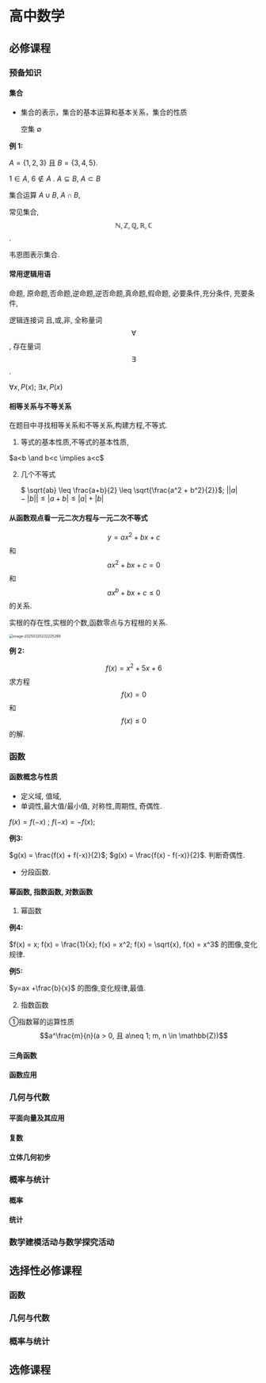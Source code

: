 # 高中数学

## 必修课程

### 预备知识

#### 集合

* 集合的表示，集合的基本运算和基本关系，集合的性质

  空集 $\emptyset$

**例 1:**

 $A = \{1, 2, 3\}$ 且 $B = \{3, 4, 5\}$. 

$1 \in A$, $6 \notin A$ . $A \subseteq B$, $A \subset B$ 

 集合运算 $A \cup B$, $A \cap B$, 

常见集合, $$\mathbb{N}, \mathbb{Z}, \mathbb{Q}, \mathbb{R}, \mathbb{C}$$.

韦恩图表示集合.

#### 常用逻辑用语

命题, 原命题,否命题,逆命题,逆否命题,真命题,假命题, 必要条件,充分条件, 充要条件,

逻辑连接词 且,或,非, 全称量词 $$\forall$$,  存在量词 $$\exists$$.

$\forall x, P(x)$; $\exists x, P(x)$

#### 相等关系与不等关系

在题目中寻找相等关系和不等关系,构建方程,不等式. 

1. 等式的基本性质,不等式的基本性质,

$a<b \and b<c \implies a<c$

2. 几个不等式

   $ \sqrt{ab} \leq \frac{a+b}{2} \leq \sqrt{\frac{a^2 + b^2}{2}}$; $\left| \left| a\right| - \left|b\right| \right| \leq \left|a+b\right| \leq \left|a \right| + \left| b \right|$

#### 从函数观点看一元二次方程与一元二次不等式

$$ y = ax^2+bx+c$$  和 $$ax^2+bx+c=0$$ 和 $$ax^b+bx+c\leq 0$$ 的关系.

实根的存在性,实根的个数,函数零点与方程根的关系.

<img src="C:\Users\liqh\AppData\Roaming\Typora\typora-user-images\image-20250320232225269.png" alt="image-20250320232225269" style="zoom: 50%;" />

**例 2:**

$$f(x)=x^2+5x+6$$求方程$$f(x)=0$$和$$f(x)\leq0$$ 的解.

### 函数



#### 函数概念与性质

* 定义域, 值域,
* 单调性,最大值/最小值, 对称性,周期性, 奇偶性.

$f(x) = f(-x)$ ; $f(-x) = - f(x)$;

**例3:**

$g(x) = \frac{f(x) + f(-x)}{2}$; $g(x) = \frac{f(x) - f(-x)}{2}$. 判断奇偶性.

* 分段函数. 

#### 幂函数, 指数函数, 对数函数

1. 幂函数

**例4:**

$f(x) = x; f(x) = \frac{1}{x}; f(x) = x^2; f(x) = \sqrt{x}, f(x) = x^3$ 的图像,变化规律.

**例5:**

$y=ax +\frac{b}{x}$ 的图像,变化规律,最值.

2. 指数函数

①指数幂的运算性质 $$a^\frac{m}{n}(a > 0, 且 a\neq 1; m, n \in \mathbb{Z})$$

#### 三角函数



#### 函数应用



### 几何与代数

#### 平面向量及其应用

#### 复数

#### 立体几何初步



### 概率与统计

#### 概率





#### 统计



### 数学建模活动与数学探究活动

## 选择性必修课程

### 函数



### 几何与代数



### 概率与统计





### 

## 选修课程